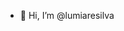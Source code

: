 - 👋 Hi, I’m @lumiaresilva
<!---
lumiaresilva/lumiaresilva is a ✨ special ✨ repository because its `README.md` (this file) appears on your GitHub profile.
You can click the Preview link to take a look at your changes.
--->
